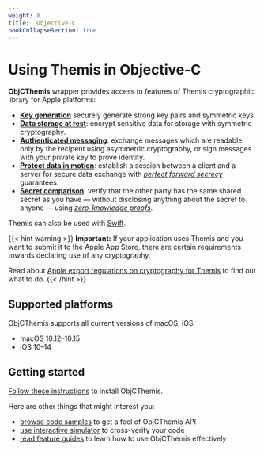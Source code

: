```yaml
---
weight: 8
title:  Objective-C
bookCollapseSection: true
---
```


# Using Themis in Objective-C

**ObjCThemis** wrapper provides access to features of Themis cryptographic library for Apple platforms:

- **[Key generation](features/#key-generation)**
  securely generate strong key pairs and symmetric keys.
- **[Data storage at rest](features/#secure-cell)**:
  encrypt sensitive data for storage with symmetric cryptography.
- **[Authenticated messaging](features/#secure-message)**:
  exchange messages which are readable only by the recipent using asymmetric cryptography,
  or sign messages with your private key to prove identity.
- **[Protect data in motion](features/#secure-session)**:
  establish a session between a client and a server for secure data exchange
  with _[perfect forward secrecy](https://en.wikipedia.org/wiki/Forward_secrecy)_ guarantees.
- **[Secret comparison](features/#secure-comparator)**:
  verify that the other party has the same shared secret as you have —
  without disclosing anything about the secret to anyone —
  using _[zero-knowledge proofs](https://en.wikipedia.org/wiki/Zero-knowledge_proof)_.

Themis can also be used with [Swift](../swift/).

{{< hint warning >}}
**Important:**
If your application uses Themis and you want to submit it to the Apple App Store,
there are certain requirements towards declaring use of any cryptography.

Read about [Apple export regulations on cryptography for Themis](/themis/regulations/apple-crypto-regulations/) to find out what to do.
{{< /hint >}}

## Supported platforms

ObjCThemis supports all current versions of macOS, iOS:

- macOS 10.12–10.15
- iOS 10–14

## Getting started

[Follow these instructions](installation/) to install ObjCThemis.

Here are other things that might interest you:

<!-- API docs when they are ready -->
- [browse code samples](examples/) to get a feel of ObjCThemis API
- [use interactive simulator](/themis/debugging/themis-server/) to cross-verify your code
- [read feature guides](features/) to learn how to use ObjCThemis effectively
